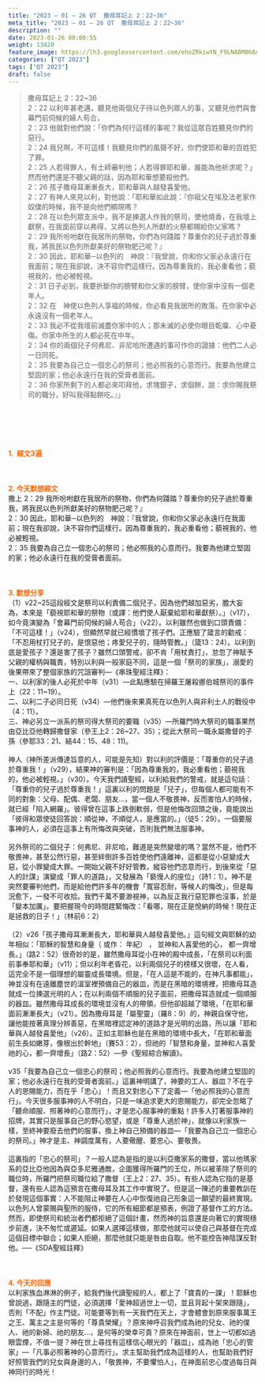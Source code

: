 ```yaml
---
title: "2023 – 01 – 26 QT  撒母耳記上 2：22~36"
meta_title: "2023 – 01 – 26 QT  撒母耳記上 2：22~36"
description: ""
date: 2023-01-26 00:00:55
weight: 13420
feature_image: https://lh3.googleusercontent.com/ehoZRkiwYN_F9LNA8M068AYxt73EavCZno-PD1cJRuf5BbSkQVUWr3gNEbt5kSs28Pb_Elg17kSrtf9ybWvojWoMV6I4tPM3vGRGDq6GkKkPdL2Gut4QAIw4-uykKUAtNiKgQKntvsU=w800
categories: ["QT 2023"]
tags: ["QT 2023"]
draft: false
---
```


<blockquote>撒母耳記上 2：22~36<br />
2：22 以利年甚老邁，聽見他兩個兒子待以色列眾人的事，又聽見他們與會幕門前伺候的婦人苟合，<br />
2：23 他就對他們說：「你們為何行這樣的事呢？我從這眾百姓聽見你們的惡行。<br />
2：24 我兒啊，不可這樣！我聽見你們的風聲不好，你們使耶和華的百姓犯了罪。<br />
2：25 人若得罪人，有士師審判他；人若得罪耶和華，誰能為他祈求呢？」然而他們還是不聽父親的話，因為耶和華想要殺他們。<br />
2：26 孩子撒母耳漸漸長大，耶和華與人越發喜愛他。<br />
2：27 有神人來見以利，對他說：「耶和華如此說：『你祖父在埃及法老家作奴僕的時候，我不是向他們顯現嗎？<br />
2：28 在以色列眾支派中，我不是揀選人作我的祭司，使他燒香，在我壇上獻祭，在我面前穿以弗得，又將以色列人所獻的火祭都賜給你父家嗎？<br />
2：29 我所吩咐獻在我居所的祭物，你們為何踐踏？尊重你的兒子過於尊重我，將我民以色列所獻美好的祭物肥己呢？』<br />
2：30 因此，耶和華─以色列的　神說：『我曾說，你和你父家必永遠行在我面前；現在我卻說，決不容你們這樣行。因為尊重我的，我必重看他；藐視我的，他必被輕視。<br />
2：31 日子必到，我要折斷你的膀臂和你父家的膀臂，使你家中沒有一個老年人。<br />
2：32 在　神使以色列人享福的時候，你必看見我居所的敗落。在你家中必永遠沒有一個老年人。<br />
2：33 我必不從我壇前滅盡你家中的人；那未滅的必使你眼目乾癟、心中憂傷。你家中所生的人都必死在中年。<br />
2：34 你的兩個兒子何弗尼、非尼哈所遭遇的事可作你的證據：他們二人必一日同死。<br />
2：35 我要為自己立一個忠心的祭司；他必照我的心意而行。我要為他建立堅固的家；他必永遠行在我的受膏者面前。<br />
2：36 你家所剩下的人都必來叩拜他，求塊銀子，求個餅，說：求你賜我祭司的職分，好叫我得點餅吃。』」</blockquote><br />
&nbsp;<br />
<br />
&nbsp;<br />
<br />
<span style="color: #ff6600;"><strong>1.  經文3遍</strong></span><br />
<br />
&nbsp;<br />
<br />
<span style="color: #ff6600;"><strong>2. 今天默想經文<br />
</strong></span>撒上 2：29 我所吩咐獻在我居所的祭物，你們為何踐踏？尊重你的兒子過於尊重我，將我民以色列所獻美好的祭物肥己呢？』<br />
2：30 因此，耶和華─以色列的　神說：『我曾說，你和你父家必永遠行在我面前；現在我卻說，決不容你們這樣行。因為尊重我的，我必重看他；藐視我的，他必被輕視。<br />
2：35 我要為自己立一個忠心的祭司；他必照我的心意而行。我要為他建立堅固的家；他必永遠行在我的受膏者面前。<br />
<br />
&nbsp;<br />
<br />
<strong><span style="color: #ff6600;">3. 默想分享<br />
</span></strong>（1）v22~25這段經文是祭司以利責備二個兒子，因為他們越加惡劣，膽大妄為，本來是「藐視耶和華的祭物（或譯：他們使人厭棄給耶和華獻祭）。」（v17），如今竟演變為「會幕門前伺候的婦人苟合」（v22）。以利雖然也做到口頭責備：「不可這樣！」（v24），但顯然早就已經慣壞了孩子們。正應驗了箴言的勸戒：「不忍用杖打兒子的，是恨惡他；疼愛兒子的，隨時管教。」（箴13：24）。以利到底是愛孩子？還是害了孩子？雖然口頭警戒，卻不肯「用杖責打」，怠忽了神賦予父親的權柄與職責，特別以利與一般家庭不同，這是一個「祭司的家族」，溺愛的後果帶來了整個家族的咒詛審判—《串珠聖經注釋》：<br />
一、以利家的後人必死於中年（v31）—此點應驗在掃羅王屠殺挪伯城祭司的事件上（22：11~19）。<br />
二、以利二子必同日死（v34）—他們後來果真死在以色列人與非利士人的戰役中（4：11）。<br />
三、神必另立一派系的祭司得大祭司的要職（v35）—所羅門時大祭司的職事果然由亞比亞他轉歸撒督家（參王上2：26~27、35）；從此大祭司一職永屬撒督的子孫（參耶33：21、結44：15、48：11)。<br />
<br />
神人（神所差派傳達旨意的人，可能是先知）對以利的評價是：「尊重你的兒子過於尊重我！」（v29），結果神的審判是：「因為尊重我的，我必重看他；藐視我的，他必被輕視。」（v30）。今天我們讀聖經，以利給我們的警戒，就是這句話：「尊重你的兒子過於尊重我！」這裏以利的問題是「兒子」，但每個人都可能有不同的對象：父母、配偶、老闆、朋友…，當一個人不敬畏神，反而害怕人的時候，就已經「陷入網羅」。彼得曾在這事上跌倒軟弱，但是他悔改回頭之後，竟能說出「彼得和眾使徒回答說：順從神，不順從人，是應當的。」（徒5：29）。一個要服事神的人，必須在這事上有所悔改與突破，否則我們無法服事神。<br />
<br />
另外祭司的二個兒子：何弗尼、非尼哈，難道是突然變壞的嗎？當然不是，他們不敬畏神，甚至公然行惡，甚至絆倒許多百姓使他們遠離神，這都是從小惡變成大惡，從小罪變成大罪。一開始父親不好好管教，縱容他們恣意而行，到後來從「惡人的計謀」演變成「罪人的道路」，又發展為「褻慢人的座位」（詩1：1）。神不是突然要審判他們，而是給他們許多年的機會「寬容忍耐，等候人的悔改」，但是每況愈下，一發不可收拾。我們千萬不要渺視神，以為反正我行惡犯罪也沒事，於是「變本加厲」。要把握現今的時間趕緊悔改：「看哪，現在正是悅納的時候！現在正是拯救的日子！」（林前6：2）<br />
<br />
（2）v26「孩子撒母耳漸漸長大，耶和華與人越發喜愛他。」這句經文與耶穌的幼年相似：「耶穌的智慧和身量（ 或作： 年紀） ， 並神和人喜愛他的心， 都一齊增長。」（路2：52）很奇妙的是，雖然撒母耳從小在神的殿中成長，「在祭司以利面前事奉耶和華」（v11）；但以利年老昏花，以利兩個兒子的榜樣又很壞，在人看，這完全不是一個理想的屬靈成長環境。但是，「在人這是不能的，在神凡事都能」，神並沒有在遠離塵世的溫室裡預備自己的器皿，而是在黑暗的環境裡，把撒母耳造就成一位揀選光明的人；在以利兩個不順服的兒子面前，把撒母耳造就成一個順服的器皿。雖然撒母耳成長的環境並沒有人的帶領，但他卻超越了環境，「在耶和華面前漸漸長大」（v21）。因為撒母耳是「屬聖靈」（羅8：9）的，神親自保守他，讓他能按著真理分辨善惡，在黑暗裡認定神的道路才是光明的出路，所以讓「耶和華與人越發喜愛他」（v26）。正如主耶穌也是在黑暗的環境中長大，「在耶和華面前生長如嫩芽，像根出於幹地」（賽53：2），但祂的「智慧和身量，並神和人喜愛祂的心，都一齊增長」（路2：52）—參《聖經綜合解讀》。<br />
<br />
v35「我要為自己立一個忠心的祭司；他必照我的心意而行。我要為他建立堅固的家；他必永遠行在我的受膏者面前。」這裏神明講了，神要的工人、器皿？不在乎人的恩賜能力，而在乎「忠心」！而且又對忠心下了定義—「他必照我的心意而行」。今天很多服事神的人不明白，只是一味追求更大的恩賜能力，卻完全忽略了「聽命順服、照著神的心意而行」，才是忠心服事神的重點！許多人打著服事神的招牌，其實只是服事自己的野心慾望，或是「尊重人過於神」，就像以利家族一樣，至終神要廢去他們的服事，換上神自己預備的器皿—「我要為自己立一個忠心的祭司。」神才是主、神調度萬有，人要儆醒、要忠心、要敬畏。<br />
<br />
這裏指的「忠心的祭司」？一般人認為是指的是以利亞撒家系的撒督，當以他瑪家系的亞比亞他因為與亞多尼雅通敵，企圖獲得所羅門的王位，所以被革除了祭司的職位時，所羅門把祭司職位給了撒督（王上2：27、35）。有些人認為它指的是基督，還有些人認為這預言在撒母耳及其工作中實現了。但是這一陳述的重要教訓在於發現這個事實：人不能阻止神要在人心中恢復祂自己形象這一願望的最終實現。以色列人曾蒙賜與聖所的服侍，它的所有細節都是預表，例證了基督作工的方法。然而，即使祭司和統治者們都拒絕了這個計畫，然而神的旨意還是向著它的實現穩步前進，決不匆忙或遲延。如果人選擇這樣做，那麼他就可以使自己與基督在完成這個目標中聯合；如果人拒絕，那麼他就只能是咎由自取。他不能控告神陰謀反對他。──《SDA聖經註釋》<br />
<br />
&nbsp;<br />
<br />
<strong style="font-size: inherit;"><span style="color: #ff6600;">4. 今天的回應<br />
</span></strong>以利家族血淋淋的例子，給我們後代讀聖經的人，都上了「寶貴的一課」！耶穌也曾說過，跟隨主的門徒，必須選擇「愛神超過世上一切，並且背起十架來跟隨」，否則「不配」作主門徒。可能要等到有一天我們在天上，才會體會到原來服事萬王之王、萬主之主是何等的「尊貴榮耀」？原來神呼召我們成為祂的兒女、祂的僕人、祂的新婦、祂的朋友…，是何等的榮幸可貴？原來在神面前，世上一切都如過眼雲煙，不值一提？神在世上尋找有這樣信心眼光的「器皿」，成為祂「忠心的管家」—「凡事必照著神的心意而行」。求主幫助我們成為這樣的人，也幫助我們好好照管我們的兒女與身邊的人，「敬畏神，不要懼怕人」，在神面前忠心度過每日與神同行的時光！<br />
<br />
&nbsp;<br />
<br />
&nbsp;<br />
<br />
&nbsp;<br />
<br />
&nbsp;<br />
<br />
&nbsp;<br />
<div id="gtx-trans" style="position: absolute; left: -48px; top: 2015.28px;"><br />
<div class="gtx-trans-icon"></div><br />
</div>
        